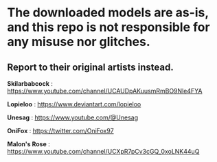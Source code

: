 # The downloaded models are as-is, and this repo is not responsible for any misuse nor glitches.

Report to their original artists instead.
-------------------------------------------------------------------------------------------------
**Skilarbabcock** : https://www.youtube.com/channel/UCAUDpAKuusmRmBO9Nle4FYA

**Lopieloo** : https://www.deviantart.com/lopieloo

**Unesag** : https://www.youtube.com/@Unesag

**OniFox** : https://twitter.com/OniFox97

**Malon's Rose** : https://www.youtube.com/channel/UCXpR7pCv3cGQ_0xoLNK44uQ
